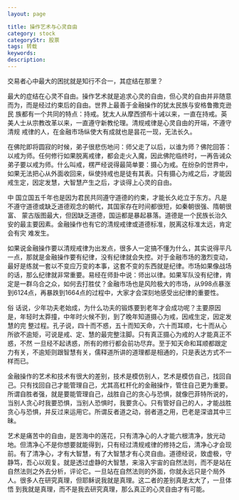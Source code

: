 ```yaml
---
layout: page

title: 操作艺术与心灵自由
category: stock
categoryStr: 股票
tags: 转载
keywords: 
description: 
---
```



交易者心中最大的困扰就是知行不合一，其症结在那里？
 
最大的症结在心灵不自由。操作艺术就是追求心灵的自由，但心灵的自由并非随意而为，而是经过约束后的自由。世界上最善于金融操作的犹太民族与安格鲁撒克逊民 族都有一个共同的特点：持戒。犹太人从摩西颁布十诫以来，一直在持戒。英美人士从宗教改革以来，一直遵守新教伦理。清规戒律是心灵自由的开端，不遵守清规 戒律的人，在金融市场纵使大有成就也是昙花一现，无法长久。
 
在佛陀即将圆寂的时候，弟子很悲伤地问：师父走了以后，以谁为师？佛陀回答：以戒为师。任何修行如果脱离戒律，都会走火入魔，因此佛陀临终时，一再告诫众 弟子要以戒为师。什么叫戒，楞严经说得最简单要：摄心为戒。在纷杂的世界中，如果无法把心从外面收回来，纵使持戒也是徒有其表。只有摄心为戒之后，才能因 戒生定，因定发慧，大智慧产生之后，才谈得上心灵的自由。
 
中 国立国五千年也是因为君民共同遵守道德的约束，才能长久屹立于东方。凡是不遵守道德或缺乏道德观念的朝代，其国家存在时间都很短，如秦朝很强、隋朝很富、 蒙古版图最大，但因缺乏道德，国运都是暴起暴落。道德是一个民族长治久安的最主要因素。金融操作也有它的清规戒律或道德标准，脱离这标准太远，肯定会有灾 难发生。
 
如果说金融操作要以清规戒律为出发点，很多人一定搞不懂为什么，其实说得平凡一点，那就是金融操作要有纪律，没有纪律就会失控。对于金融市场的激烈变动， 最好是练就一套以不变应万变的本事，这套不变的东西就是纪律。市场如果像战场的话，那么纪律就非常重要。易经在师卦中说：师出以律。如果军队没有纪律，肯 定是一群乌合之众，如何去打胜仗？金融市场也是风险极大的市场，从998点暴涨到6124点，再暴跌到1664点的过程中，大家才会深刻地感受出纪律的重要性。
 
俗 话说，少年功夫老始成，为什么功夫的锻炼要到老年才会成功呢？主要原因是，年轻时太莽撞，中年时火候不到，到了晚年知道摄心为戒，因戒生定，因定发慧的完 整过程。孔子说，四十而不惑，五十而知天命，六十而耳顺，七十而从心所欲不逾矩，可说是戒、定、慧的最完整注脚。只有真正摄心为戒的人才能真正不惑，不然 一旦经不起诱惑，所有的修行都会前功尽弃。至于知天命和耳顺都跟定力有关，不逾矩则跟智慧有关，儒释道所讲的道理都是相通的，只是表达方式不一样而已。
 
金融操作的艺术和技术有很大的差别，技术是模仿别人，艺术是模仿自己，找回自己。只有找回自己才能管理自己，尤其高杠杆化的金融操作，管住自己更为重要。 所谓自胜者强，就是要能管理自己，战胜自己的贪心与恐惧，就像巴菲特所说的，当别人贪心时我要恐惧，当别人恐惧时，我要贪心。只有管好自己的人，才能战胜 贪心与恐惧，并反过来运用它。所谓反者道之动，弱者道之用，巴老是深谙其中三昧。
 

艺术是痛苦中的自由，是苦海中的莲花，只有清净心的人才能六根清净，放光动地。但清净心不是你想要就能得到，只有经过清规戒律的修持之后，清净心才会现 前。有了清净心，才有大智慧，有了大智慧才有心灵自由。道德经说，致虚极，守静笃，吾心以观复。就是透过虚静的大智慧，来溶入宇宙的自然法则，而不是站在 自然法则之外去分析，评论它。一旦站在自然法则的外面，你就永远只是个局外人。很多人在研究真理，但耶稣说我就是真理。这二者的差别真是太大了，一旦体悟 到我就是真理，而不是我去研究真理，那么真正的心灵自由才有可能。

